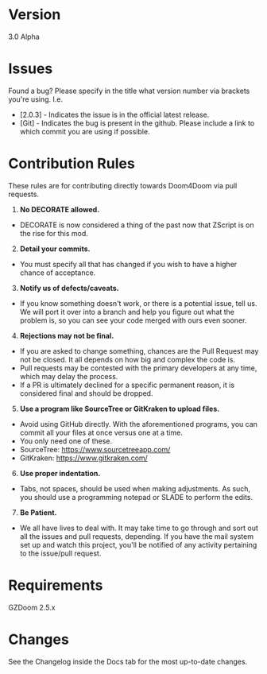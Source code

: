 # Version
3.0 Alpha

# Issues
Found a bug? Please specify in the title what version number via brackets you're using. I.e.
* [2.0.3] - Indicates the issue is in the official latest release.
* [Git] - Indicates the bug is present in the github. Please include a link to which commit you are using if possible.

# Contribution Rules
These rules are for contributing directly towards Doom4Doom via pull requests.

1. **No DECORATE allowed.** 
  * DECORATE is now considered a thing of the past now that ZScript is on the rise for this mod. 
2. **Detail your commits.** 
  * You must specify all that has changed if you wish to have a higher chance of acceptance.
3. **Notify us of defects/caveats.**  
  * If you know something doesn't work, or there is a potential issue, tell us. We will port it over into a branch and help you figure out what the problem is, so you can see your code merged with ours even sooner.
4. **Rejections may not be final.** 
  * If you are asked to change something, chances are the Pull Request may not be closed. It all depends on how big and complex the code is.
  * Pull requests may be contested with the primary developers at any time, which may delay the process.
  * If a PR is ultimately declined for a specific permanent reason, it is considered final and should be dropped.
5. **Use a program like SourceTree or GitKraken to upload files.**
  * Avoid using GitHub directly. With the aforementioned programs, you can commit all your files at once versus one at a time.
  * You only need one of these.
  * SourceTree: https://www.sourcetreeapp.com/
  * GitKraken: https://www.gitkraken.com/
6. **Use proper indentation.**
  * Tabs, not spaces, should be used when making adjustments. As such, you should use a programming notepad or SLADE to perform the edits.
7. **Be Patient.**
  * We all have lives to deal with. It may take time to go through and sort out all the issues and pull requests, depending. If you have the mail system set up and watch this project, you'll be notified of any activity pertaining to the issue/pull request. 

# Requirements
GZDoom 2.5.x

# Changes
See the Changelog inside the Docs tab for the most up-to-date changes.